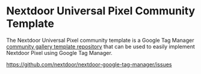 # Nextdoor Universal Pixel Community Template

The Nextdoor Universal Pixel community template is a Google Tag Manager [community gallery template repository](https://support.google.com/tagmanager/answer/9454109) that can be used to easily implement Nextdoor Pixel using Google Tag Manager.

https://github.com/nextdoor/nextdoor-google-tag-manager/issues
